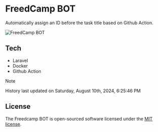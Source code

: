 # FreedCamp BOT

Automatically assign an ID before the task title based on Github Action.

![FreedCamp BOT](https://repository-images.githubusercontent.com/737932867/7d34798b-2680-471c-b089-a78a718d3d6a)

## Tech

- Laravel
- Docker
- Github Action

> [!NOTE]  
> History last updated on Saturday, August 10th, 2024, 6:25:46 PM

## License

The Freedcamp BOT is open-sourced software licensed under the [MIT license](https://opensource.org/licenses/MIT).
